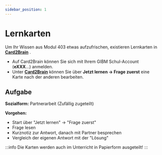```yaml
---
sidebar_position: 1
---
```


# Lernkarten

Um Ihr Wissen aus Modul 403 etwas aufzufrischen, existieren Lernkarten in
**[Card2Brain](https://card2brain.ch/box/20200416_repetition)** .

- Auf Card2Brain können Sie sich mit Ihrem GIBM Schul-Account (**eXXX**...)
  anmelden.
- Unter **[Card2Brain](https://card2brain.ch/box/20200416_repetition)** können
  Sie über **Jetzt lernen -> Frage zuerst** eine Karte nach der anderen
  bearbeiten.

## Aufgabe

**Sozialform:** Partnerarbeit (Zufällig zugeteilt)

**Vorgehen:**

- Start über "Jetzt lernen" -> "Frage zuerst"
- Frage lesen
- Kurznotiz zur Antwort, danach mit Partner besprechen
- Vergleich der eigenen Antwort mit der "Lösung"

:::info Die Karten werden auch im Unterricht in Papierform ausgeteilt! :::
